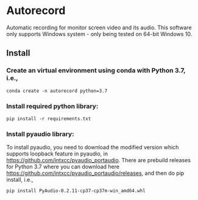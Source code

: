 # Autorecord
Automatic recording for monitor screen video and its audio. This software only supports Windows system - only being tested on 64-bit Windows 10.

## Install

### Create an virtual environment using conda with Python 3.7, i.e.,
```
conda create -n autorecord python=3.7
```

### Install required python library:
```
pip install -r requirements.txt
```

### Install pyaudio library:

To install pyaudio, you need to download the modified version which supports loopback feature in pyaudio, in https://github.com/intxcc/pyaudio_portaudio. There are prebuild releases for Python 3.7 where you can download here https://github.com/intxcc/pyaudio_portaudio/releases, and then do pip install, i.e.,
```
pip install PyAudio-0.2.11-cp37-cp37m-win_amd64.whl
```
